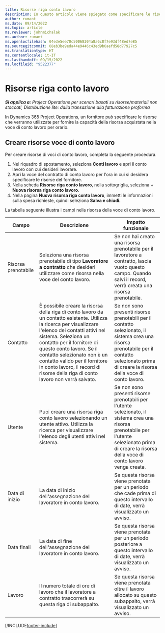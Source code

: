 ```yaml
---
title: Risorse riga conto lavoro
description: In questo articolo viene spiegato come specificare le risorse dedicate fornite dal fornitore per una riga di conto lavoro specifica per il tempo.
author: rumant
ms.date: 09/14/2022
ms.topic: article
ms.reviewer: johnmichalak
ms.author: rumant
ms.openlocfilehash: 04e3e5ee70c50068304a8a6c8f7e93df48ed7e85
ms.sourcegitcommit: 08eb3be9eda44e9446c43ed9b6aefd58d77927c5
ms.translationtype: HT
ms.contentlocale: it-IT
ms.lasthandoff: 09/15/2022
ms.locfileid: "9522377"
---
```

# <a name="subcontract-line-resources"></a>Risorse riga conto lavoro

_**Si applica a:** Project Operations per scenari basati su risorse/materiali non stoccati, Distribuzione lite: dalla transazione alla fatturazione proforma_

In Dynamics 365 Project Operations, un fornitore può specificare le risorse che verranno utilizzate per fornire la capacità della risorsa acquistata nella voce di conto lavoro per orario.

## <a name="create-subcontract-line-resources"></a>Creare risorse voce di conto lavoro

Per creare risorse di voci di conto lavoro, completa la seguente procedura.

1. Nel riquadro di spostamento, seleziona **Conti lavoro** e apri il conto lavoro con cui desideri lavorare.
2. Apri la voce del contratto di conto lavoro per l'ora in cui si desidera specificare le risorse del fornitore.
3. Nella scheda **Risorse riga conto lavoro**, nella sottogriglia, seleziona **+ Nuova risorsa riga conto lavoro**.
4. Nella pagina **Nuova risorsa riga conto lavoro**, immetti le informazioni sulla spesa richieste, quindi seleziona **Salva e chiudi**.

La tabella seguente illustra i campi nella risorsa della voce di conto lavoro.

| Campo | Descrizione | Impatto funzionale |
| ----- | ----------- | ----------------- |
| Risorsa prenotabile | Seleziona una risorsa prenotabile di tipo **Lavoratore a contratto** che desideri utilizzare come risorsa nella voce del conto lavoro.| Se non hai creato una risorsa prenotabile per il lavoratore a contratto, lascia vuoto questo campo. Quando salvi il record, verrà creata una risorsa prenotabile.  |
| Contatto | È possibile creare la risorsa della riga di conto lavoro da un contatto esistente. Utilizza la ricerca per visualizzare l'elenco dei contatti attivi nel sistema. Seleziona un contatto per il fornitore di questo conto lavoro. Se il contatto selezionato non è un contatto valido per il fornitore in conto lavoro, il record di risorse della riga di conto lavoro non verrà salvato.| Se non sono presenti risorse prenotabili per il contatto selezionato, il sistema crea una risorsa prenotabile per il contatto selezionato prima di creare la risorsa della voce di conto lavoro. |
| Utente | Puoi creare una risorsa riga conto lavoro selezionando un utente attivo. Utilizza la ricerca per visualizzare l'elenco degli utenti attivi nel sistema.| Se non sono presenti risorse prenotabili per l'utente selezionato, il sistema crea una risorsa prenotabile per l'utente selezionato prima di creare la risorsa della voce di conto lavoro venga creata. |
| Data di inizio | La data di inizio dell'assegnazione del lavoratore in conto lavoro.| Se questa risorsa viene prenotata per un periodo che cade prima di questo intervallo di date, verrà visualizzato un avviso. |
| Data finali | La data di fine dell'assegnazione del lavoratore in conto lavoro.| Se questa risorsa viene prenotata per un periodo posteriore a questo intervallo di date, verrà visualizzato un avviso. |
| Lavoro | Il numero totale di ore di lavoro che il lavoratore a contratto trascorrerà su questa riga di subappalto.| Se questa risorsa viene prenotata oltre il lavoro allocato su questo subappalto, verrà visualizzato un avviso. |


[!INCLUDE[footer-include](../../includes/footer-banner.md)]
